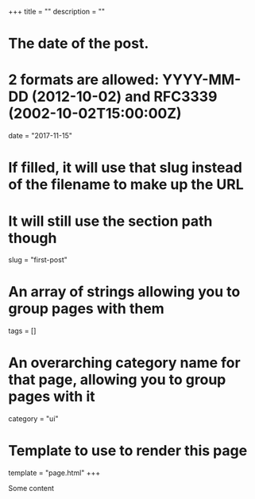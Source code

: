 +++
title = ""
description = ""

# The date of the post.
# 2 formats are allowed: YYYY-MM-DD (2012-10-02) and RFC3339 (2002-10-02T15:00:00Z)
date = "2017-11-15"

# If filled, it will use that slug instead of the filename to make up the URL
# It will still use the section path though
slug = "first-post"

# An array of strings allowing you to group pages with them
tags = []

# An overarching category name for that page, allowing you to group pages with it
category = "ui"

# Template to use to render this page
template = "page.html"
+++

Some content

